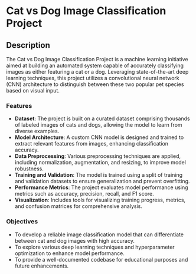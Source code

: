 # Cat vs Dog Image Classification Project

## Description

The Cat vs Dog Image Classification Project is a machine learning initiative aimed at building an automated system capable of accurately classifying images as either featuring a cat or a dog. Leveraging state-of-the-art deep learning techniques, this project utilizes a convolutional neural network (CNN) architecture to distinguish between these two popular pet species based on visual input.

### Features

- **Dataset**: The project is built on a curated dataset comprising thousands of labeled images of cats and dogs, allowing the model to learn from diverse examples.
- **Model Architecture**: A custom CNN model is designed and trained to extract relevant features from images, enhancing classification accuracy.
- **Data Preprocessing**: Various preprocessing techniques are applied, including normalization, augmentation, and resizing, to improve model robustness.
- **Training and Validation**: The model is trained using a split of training and validation datasets to ensure generalization and prevent overfitting.
- **Performance Metrics**: The project evaluates model performance using metrics such as accuracy, precision, recall, and F1 score.
- **Visualization**: Includes tools for visualizing training progress, metrics, and confusion matrices for comprehensive analysis.

### Objectives

- To develop a reliable image classification model that can differentiate between cat and dog images with high accuracy.
- To explore various deep learning techniques and hyperparameter optimization to enhance model performance.
- To provide a well-documented codebase for educational purposes and future enhancements.

